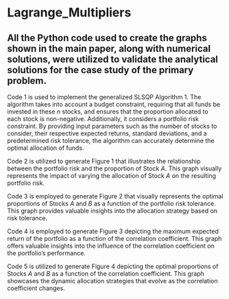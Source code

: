 # Lagrange_Multipliers
All the Python code used to create the graphs shown in the main paper, along with numerical solutions, were utilized to validate the analytical solutions for the case study of the primary problem.
------------------------------------------------------------------------------------------------------

Code 1 is used to implement the generalized SLSQP Algorithm 1. The algorithm takes into account a budget constraint, requiring that all funds be invested in these _n_ stocks, and ensures that the proportion allocated to each stock is non-negative. Additionally, it considers a portfolio risk constraint. By providing input parameters such as the number of stocks to consider, their respective expected returns, standard deviations, and a predetermined risk tolerance, the algorithm can accurately determine the optimal allocation of funds.

Code 2 is utilized to generate Figure 1 that illustrates the relationship between the portfolio risk and the proportion of Stock _A_. This graph visually represents the impact of varying the allocation of Stock _A_ on the resulting portfolio risk.

Code 3 is employed to generate Figure 2 that visually represents the optimal proportions of Stocks _A_ and _B_ as a function of the portfolio risk tolerance. This graph provides valuable insights into the allocation strategy based on risk tolerance.

Code 4 is employed to generate Figure 3 depicting the maximum expected return of the portfolio  as a function of the correlation coefficient. This graph offers valuable insights into the influence of the correlation coefficient on the portfolio’s performance.

Code 5 is utilized to generate Figure 4 depicting the optimal proportions of Stocks _A_ and _B_ as a function of the correlation coefficient. This graph showcases the dynamic allocation strategies that evolve as the correlation coefficient changes.
